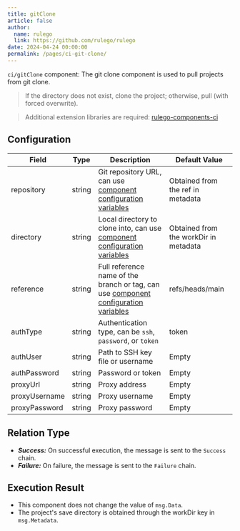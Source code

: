```yaml
---
title: gitClone
article: false
author: 
  name: rulego
  link: https://github.com/rulego/rulego
date: 2024-04-24 00:00:00
permalink: /pages/ci-git-clone/
---
```


`ci/gitClone` component: <Badge text="v0.23.0+"/> The git clone component is used to pull projects from git clone.

> If the directory does not exist, clone the project; otherwise, pull (with forced overwrite).

> Additional extension libraries are required: [rulego-components-ci](https://github.com/rulego/rulego-components-ci)

## Configuration

| Field         | Type   | Description                                                                                           | Default Value                         |
|---------------|--------|-------------------------------------------------------------------------------------------------------|---------------------------------------|
| repository    | string | Git repository URL, can use [component configuration variables](/pages/baa05c/)                       | Obtained from the ref in metadata     |
| directory     | string | Local directory to clone into, can use [component configuration variables](/pages/baa05c/)            | Obtained from the workDir in metadata |
| reference     | string | Full reference name of the branch or tag, can use [component configuration variables](/pages/baa05c/) | refs/heads/main                       |
| authType      | string | Authentication type, can be `ssh`, `password`, or `token`                                             | token                                 |
| authUser      | string | Path to SSH key file or username                                                                      | Empty                                 |
| authPassword  | string | Password or token                                                                                     | Empty                                 |
| proxyUrl      | string | Proxy address                                                                                         | Empty                                 |
| proxyUsername | string | Proxy username                                                                                        | Empty                                 |
| proxyPassword | string | Proxy password                                                                                        | Empty                                 |

## Relation Type

- ***Success:*** On successful execution, the message is sent to the `Success` chain.
- ***Failure:*** On failure, the message is sent to the `Failure` chain.

## Execution Result

- This component does not change the value of `msg.Data`.
- The project's save directory is obtained through the workDir key in `msg.Metadata`.

